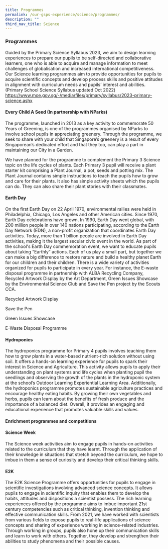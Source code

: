 ```yaml
---
title: Programmes
permalink: /our-gsps-experience/science/programmes/
description: ""
third_nav_title: Science
---
```

### **Programmes**
Guided by the Primary Science Syllabus 2023, we aim to design learning experiences to prepare our pupils to be self-directed and collaborative learners, one who is able to acquire and manage information to meet challenges of globalisation and increased international competitiveness. Our Science learning programmes aim to provide opportunities for pupils to acquire scientific concepts and develop process skills and positive attitudes in alignment with curriculum needs and pupils’ interest and abilities. 
(Primary School Science Syllabus updated Oct 2022)
https://www.moe.gov.sg/-/media/files/primary/syllabus/2023-primary-science.ashx


#### **Every Child A Seed (In partnership with NParks)**
The programme, launched in 2013 as a key activity to commemorate 50 Years of Greening, is one of the programmes organised by NParks to involve school pupils in appreciating greenery. Through the programme, we seek to share with your child that Singapore’s greenery is a result of every Singaporean’s dedicated effort and that they too, can play a part in maintaining our City in a Garden.
 
We have planned for the programme to complement the Primary 3 Science topic on the life cycles of plants. Each Primary 3 pupil will receive a plant starter kit comprising a Plant Journal, a pot, seeds and potting mix. The Plant Journal contains simple instructions to teach the pupils how to grow and care for their plants. It also has simple activity sheets which the pupils can do. They can also share their plant stories with their classmates. 

#### **Earth Day**
On the first Earth Day on 22 April 1970, environmental rallies were held in Philadelphia, Chicago, Los Angeles and other American cities. Since 1970, Earth Day celebrations have grown. In 1990, Earth Day went global, with 200 million people in over 140 nations participating, according to the Earth Day Network (EDN), a non-profit organization that coordinates Earth Day activities. Today, more than 1 billion people are involved in Earth Day activities, making it the largest secular civic event in the world.
As part of the school's Earth Day commemoration event, we want to educate pupils about taking “Earthly” actions. Each of us play a small part, but together we can make a big difference to restore nature and build a healthy planet Earth for our children and their children. There is a wide variety of activities organized for pupils to participate in every year. For instance, the E-waste disposal programme in partnership with ALBA Recycling Company, Recycled Artwork Display by the Art Department, Green Issues Showcase by the Environmental Science Club and Save the Pen project by the Scouts CCA.

Recycled Artwork Display


Save the Pen


Green Issues Showcase


E-Waste Disposal Programme

#### **Hydroponics**

The hydroponics programme for Primary 4 pupils involves teaching them how to grow plants in a water-based nutrient-rich solution without using soil. It offers a hands-on learning experience for pupils to spark their interest in Science and Agriculture. This activity allows pupils to apply their understanding on plant systems and life cycles when planting pupil the seedlings and observing the growth of the plants in the hydroponic system at the school’s Outdoor Learning Experiential Learning Area.
Additionally, the hydroponics programme promotes sustainable agriculture practices and encourage healthy eating habits. By growing their own vegetables and herbs, pupils can learn about the benefits of fresh produce and the importance of a balanced diet. Overall, it provides an engaging and educational experience that promotes valuable skills and values.

#### **Enrichment programmes and competitions**

#### **Science Week**
The Science week activities aim to engage pupils in hands-on activities related to the curriculum that they have learnt. Through the application of their knowledge in situations that stretch beyond the curriculum, we hope to imbue in them a sense of curiosity and develop their critical thinking skills.




#### **E2K**
The E2K Science Programme offers opportunities for pupils to engage in scientific investigations involving advanced science concepts. It allows pupils to engage in scientific inquiry that enables them to develop the habits, attitudes and dispositions a scientist possess. The rich learning experiences offered by the programme aims to imbue important 21st century competencies such as critical thinking, invention thinking and effective communication skills. 
From 2021, we have worked with scientists from various fields to expose pupils to real-life applications of science concepts and sharing of experience working in science-related industries. Through working in groups, pupils also hone up their communication skills and learn to work with others. Together, they develop and strengthen their abilities to study phenomena and their possible causes.  
